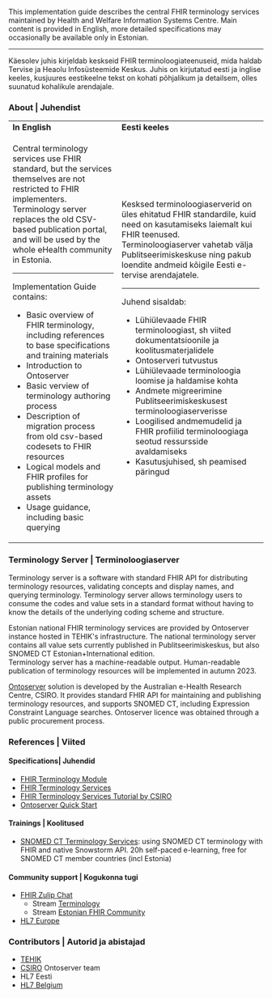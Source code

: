 This implementation guide describes the central FHIR terminology services maintained by Health and Welfare Information Systems Centre. 
Main content is provided in English, more detailed specifications may occasionally be available only in Estonian.

***

Käesolev juhis kirjeldab keskseid FHIR terminoloogiateenuseid, mida haldab Tervise ja Heaolu Infosüsteemide Keskus.
Juhis on kirjutatud eesti ja inglise keeles, kusjuures eestikeelne tekst on kohati põhjalikum ja detailsem, olles suunatud kohalikule arendajale.


### About | Juhendist
  <table border="0">
  <tr><td><b>In English</b></td><td><b>Eesti keeles</b></td></tr>
  <tr>
  <td>
<p>Central terminology services use FHIR standard, but the services themselves are not restricted to FHIR implementers. Terminology server replaces the old CSV-based publication portal, and will be used by the whole eHealth community in Estonia.</p>
<hr>
<p>Implementation Guide contains:</p>
<ul>
  <li>Basic overview of FHIR terminology, including references to base specifications and training materials</li>
  <li>Introduction to Ontoserver</li>
  <li>Basic verview of terminology authoring process</li>
  <li>Description of migration process from old csv-based codesets to FHIR resources</li>
  <li>Logical models and FHIR profiles for publishing terminology assets</li>
  <li>Usage guidance, including basic querying</li>
</ul>
<p></p>
</td>
<td>
<p>Kesksed terminoloogiaserverid on üles ehitatud FHIR standardile, kuid need on kasutamiseks laiemalt kui FHIR teenused. Terminoloogiaserver vahetab välja Publitseerimiskeskuse ning pakub loendite andmeid kõigile Eesti e-tervise arendajatele.</p>
<hr>
<p>Juhend sisaldab:</p>
<ul>
  <li>Lühiülevaade FHIR terminoloogiast, sh viited dokumentatsioonile ja koolitusmaterjalidele</li>
  <li>Ontoserveri tutvustus</li>
  <li>Lühiülevaade terminoloogia loomise ja haldamise kohta</li>
  <li>Andmete migreerimine Publitseerimiskeskusest terminoloogiaserverisse</li>
  <li>Loogilised andmemudelid ja FHIR profiilid terminoloogiaga seotud ressursside avaldamiseks</li>
  <li>Kasutusjuhised, sh peamised päringud</li>
</ul>
</td>
</tr></table>

### Terminology Server | Terminoloogiaserver
Terminology server is a software with standard FHIR API for distributing terminology resources, validating concepts and display names, and querying terminology. Terminology server allows terminology users to consume the codes and value sets in a standard format without having to know the details of the underlying coding scheme and structure.  

Estonian national FHIR terminology services are provided by Ontoserver instance hosted in TEHIK's infrastructure. The national terminology server contains all value sets currently published in Publitseerimiskeskus, but also SNOMED CT Estonian+International edition.  
Terminology server has a machine-readable output. Human-readable publication of terminology resources will be implemented in autumn 2023.

[Ontoserver](https://ontoserver.csiro.au/site/) solution is developed by the Australian e-Health Research Centre, CSIRO. It provides standard FHIR API for maintaining and publishing terminology resources, and supports SNOMED CT, including Expression Constraint Language searches.
Ontoserver licence was obtained through a public procurement process.

  
### References | Viited

#### Specifications| Juhendid
* [FHIR Terminology Module](https://www.hl7.org/fhir/terminology-module.html)
* [FHIR Terminology Services](https://www.hl7.org/fhir/terminology-service.html)
* [FHIR Terminology Services Tutorial by CSIRO](https://youtu.be/Q3qx0jh8x4k)
* [Ontoserver Quick Start](https://ontoserver.csiro.au/docs/6/)

#### Trainings | Koolitused
* [SNOMED CT Terminology Services](https://courses.ihtsdotools.org/product?catalog=TSC): using SNOMED CT terminology with FHIR and native Snowstorm API. 20h self-paced e-learning, free for SNOMED CT member countries (incl Estonia)

#### Community support | Kogukonna tugi
* [FHIR Zulip Chat](https://chat.fhir.org/)
  * Stream [Terminology](https://chat.fhir.org/#narrow/stream/179202-terminology)
  * Stream [Estonian FHIR Community](https://chat.fhir.org/#narrow/stream/389311-Estonian-FHIR-community)
* [HL7 Europe](https://confluence.hl7.org/display/HEU/Terminology)

### Contributors | Autorid ja abistajad
* [TEHIK](https://www.tehik.ee/)
* [CSIRO](https://www.csiro.au/) Ontoserver team
* HL7 Eesti
* [HL7 Belgium](https://hl7belgium.org/)